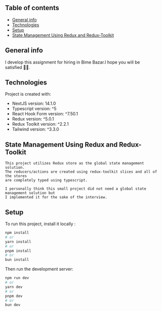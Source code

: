 ## Table of contents
* [General info](#general-info)
* [Technologies](#technologies)
* [Setup](#setup)
* [State Management Using Redux and Redux-Toolkit](#state-management-using-redux-and-redux-toolkit)

## General info
I develop this assignment for hiring in Bime Bazar.I hope you will be satisfied 💚🌹.
	
## Technologies
Project is created with:
* NextJS version: 14.1.0
* Typescript version: ^5
* React Hook Form version: ^7.50.1
* Redux version: ^5.0.1
* Redux Toolkit version: ^2.2.1
* Tailwind version: ^3.3.0

## State Management Using Redux and Redux-Toolkit

    This project utilizes Redux store as the global state management solution.
    The reducers/actions are created using redux-toolkit slices and all of the stores
    are completely typed using typescript.

    I personally think this small project did not need a global state management solution but
    I implemented it for the sake of the interview.
	
## Setup
To run this project, install it locally :

```bash
npm install
# or
yarn install
# or
pnpm install
# or
bun install
```

Then run the development server:
```bash
npm run dev
# or
yarn dev
# or
pnpm dev
# or
bun dev
```